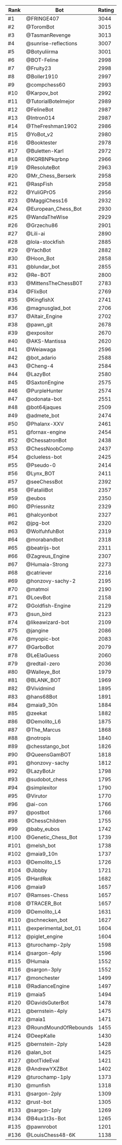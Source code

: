 Rank|Bot|Rating
---|---|---
#1|@FRINGE407|3044
#2|@ToromBot|3015
#3|@TasmanRevenge|3013
#4|@sunrise-reflections|3007
#5|@Botyuliirma|3001
#6|@BOT-Feline|2998
#7|@Fruity23|2998
#8|@Boller1910|2997
#9|@compchess60|2993
#10|@Karpov_bot|2992
#11|@TutorialBotelmejor|2989
#12|@FelineBot|2987
#13|@Intron014|2987
#14|@TheFreshman1902|2986
#15|@YoBot_v2|2980
#16|@Booktester|2978
#17|@Buletten-Karl|2972
#18|@KQRBNPkqrbnp|2966
#19|@ResoluteBot|2963
#20|@Mr_Chess_Berserk|2958
#21|@RaspFish|2958
#22|@YuliGPrO5|2956
#23|@MaggiChess16|2932
#24|@European_Chess_Bot|2930
#25|@WandaTheWise|2929
#26|@Grzechu86|2901
#27|@Lili-ai|2890
#28|@lola-stockfish|2885
#29|@YachBot|2882
#30|@Hoon_Bot|2858
#31|@blundar_bot|2855
#32|@Re-BOT|2800
#33|@MittensTheChessB0T|2783
#34|@FlixBot|2769
#35|@KingfishX|2741
#36|@magnusglad_bot|2706
#37|@Altair_Engine|2702
#38|@pawn_git|2678
#39|@expositor|2670
#40|@AKS-Mantissa|2620
#41|@Weiawaga|2596
#42|@bot_adario|2588
#43|@Cheng-4|2584
#44|@LazyBot|2580
#45|@SaxtonEngine|2575
#46|@PurpleHunter|2574
#47|@odonata-bot|2551
#48|@bot64jaques|2509
#49|@admete_bot|2474
#50|@Phalanx-XXV|2461
#51|@fornax-engine|2454
#52|@ChessatronBot|2438
#53|@ChessNoobComp|2437
#54|@clueless-bot|2425
#55|@Pseudo-0|2414
#56|@Lynx_BOT|2411
#57|@seeChessBot|2392
#58|@FataliiBot|2357
#59|@eubos|2350
#60|@Priessnitz|2329
#61|@halcyonbot|2327
#62|@jpg-bot|2320
#63|@WolfuhfuhBot|2319
#64|@morabandbot|2318
#65|@beatrijs-bot|2311
#66|@Zagreus_Engine|2307
#67|@Humaia-Strong|2273
#68|@catriever|2216
#69|@honzovy-sachy-2|2195
#70|@matmoi|2190
#71|@LoevBot|2158
#72|@Goldfish-Engine|2129
#73|@sun_bird|2123
#74|@likeawizard-bot|2109
#75|@jangine|2086
#76|@myopic-bot|2083
#77|@GarboBot|2079
#78|@LeElaGuess|2060
#79|@redtail-zero|2036
#80|@Walleye_Bot|1979
#81|@BLANK_BOT|1969
#82|@Vividmind|1895
#83|@hans68Bot|1891
#84|@maia9_30n|1884
#85|@zeekat|1882
#86|@Demolito_L6|1875
#87|@The_Marcus|1868
#88|@notropis|1840
#89|@chesstango_bot|1826
#90|@QueensGamBOT|1818
#91|@honzovy-sachy|1812
#92|@LazyBotJr|1798
#93|@sudobot_chess|1795
#94|@simplexitor|1790
#95|@Virutor|1770
#96|@ai-con|1766
#97|@postbot|1766
#98|@ChessChildren|1755
#99|@baby_eubos|1742
#100|@Genetic_Chess_Bot|1739
#101|@melsh_bot|1738
#102|@maia9_10n|1737
#103|@Demolito_L5|1726
#104|@Jibbby|1721
#105|@HardRok|1682
#106|@maia9|1657
#107|@Ramses-Chess|1657
#108|@TRACER_Bot|1657
#109|@Demolito_L4|1631
#110|@schnecken_bot|1627
#111|@experimental_bot_01|1604
#112|@piglet_engine|1604
#113|@turochamp-2ply|1598
#114|@sargon-4ply|1596
#115|@Humaia|1552
#116|@sargon-3ply|1552
#117|@monchester|1499
#118|@RadianceEngine|1497
#119|@maia5|1494
#120|@DavidsGuterBot|1478
#121|@bernstein-4ply|1475
#122|@maia1|1471
#123|@RoundMoundOfRebounds|1455
#124|@DeepKalle|1430
#125|@bernstein-2ply|1428
#126|@alan_bot|1425
#127|@botTideEval|1421
#128|@AndrewYXZBot|1402
#129|@turochamp-1ply|1373
#130|@munfish|1318
#131|@sargon-2ply|1309
#132|@rust-bot|1305
#133|@sargon-1ply|1269
#134|@B4ux1t3s-Bot|1265
#135|@pawnrobot|1201
#136|@LouisChess48-6K|1138
